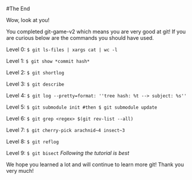 #The End

Wow, look at you! 

You completed git-game-v2 which means you are very good at git! 
If you are curious below are the commands you should have used. 

Level 0: ```$ git ls-files | xargs cat | wc -l```

Level 1: ```$ git show *commit hash*```

Level 2: ```$ git shortlog```

Level 3: ```$ git describe```

Level 4: ```$ git log --pretty=format: ''tree hash: %t --> subject: %s'' ```

Level 5: ```$ git submodule init #then $ git submodule update```

Level 6: ```$ git grep <regex> $(git rev-list --all) ```

Level 7: ```$ git cherry-pick arachnid~4 insect~3```

Level 8: ```$ git reflog```

Level 9: ```$ git bisect``` *Following the tutorial is best*

We hope you learned a lot and will continue to learn more git! Thank you very much!
